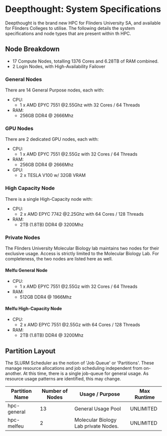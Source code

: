 # Deepthought: System Specifications 

Deepthought is the brand new HPC for Flinders University SA, and available for Flinders Colleges to utilise. The following details the system specifications and node types that are present within th HPC. 

## Node Breakdown

- 17 Compute Nodes, totalling 1376 Cores and 6.28TB of RAM combined. 
- 2 Login Nodes, with High-Availability Failover 

### General Nodes 

There are 14 General Purpose nodes, each with: 

- CPU: 
    - 1 x AMD EPYC 7551 @2.55Ghz with 32 Cores / 64 Threads
- RAM: 
    - 256GB DDR4 @ 2666Mhz

### GPU Nodes 

There are 2 dedicated GPU nodes, each with: 

- CPU: 
    - 1 x AMD EPYC 7551 @2.55Gz with 32 Cores / 64 Threads
- RAM:
    - 256GB DDR4 @ 2666Mhz
- GPU: 
    - 2 x TESLA V100 w/ 32GB VRAM 

### High Capacity Node

There is a single High-Capacity node with: 

- CPU: 
    - 2 x AMD EPYC 7742 @2.25Ghz with 64 Cores / 128 Threads 
- RAM:
    - 2TB (1.8TB) DDR4 @ 3200Mhz


### Private Nodes 

The Flinders University Molecular Biology lab maintains two nodes for their exclusive usage. Access is strictly limited to the Molecular Biology Lab.  For completeness, the two nodes are listed here as well. 

#### Melfu General Node 

- CPU:
    - 1 x AMD EPYC 7551 @2.55Gz with 32 Cores / 64 Threads
- RAM:
    - 512GB DDR4 @ 1966Mhz

#### Melfu High-Capacity Node 
- CPU: 
    - 2 x AMD EPYC 7551 @2.55Gz with 64 Cores / 128 Threads 
- RAM:
    - 2TB (1.8TB) DDR4 @ 3200Mhz


## Partition Layout 

The SLURM Scheduler as the notion of 'Job Queue' or 'Partitions'.  These manage resource allocations and job scheduling independent from on-another. At this time, there is a single job-queue for general usage. As resource usage patterns are identified, this may change.

|Partition Name |   Number of Nodes |   Usage / Purpose                    | Max Runtime    |
|---------------|   -------         |   ------                             | -----          |
|hpc-general    |   13              | General Usage Pool                   | UNLIMITED      |
|hpc-melfeu     |   2               | Molecular Biology Lab private Nodes. | UNLIMITED      |  

